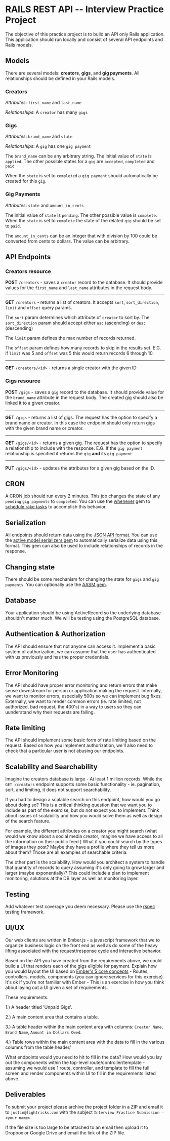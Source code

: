 # RAILS REST API -- Interview Practice Project
The objective of this practice project is to build an API only Rails application. This application should run locally and consist of several API endpoints and Rails models.

## Models

There are several models: **creators**, **gigs**, and **gig payments**. All relationships should be defined in your Rails models.

### Creators

_Attributes_: `first_name` and `last_name`

_Relationships_: A `creator` has many `gigs`

### Gigs

_Attributes_: `brand_name` and `state`

_Relationships_: A `gig` has one `gig payment`

The `brand_name` can be any arbitrary string. The initial value of `state` is `applied`. The other possible states for a `gig` are `accepted`, `completed` and `paid`

When the `state` is set to `completed` a `gig payment` should automatically be created for this `gig`.

### Gig Payments

_Attributes_: `state` and `amount_in_cents`

The initial value of `state` is `pending`. The other possible value is `complete`. When the `state` is set to `complete` the state of the related `gig` should be set to `paid`.

The `amount_in_cents` can be an integer that with division by 100 could be converted from cents to dollars. The value can be arbitrary.

## API Endpoints

### Creators resource

**POST** `/creators` - saves a `creator` record to the database. It should provide values for the `first_name` and `last_name` attributes in the request body.

---

**GET** `/creators` - returns a list of creators. It accepts `sort`, `sort_direction`, `limit` and `offset` query params.

The `sort` param determines which attribute of `creator` to sort by. The `sort_direction` param should accept either `asc` (ascending) or `desc` (descending)

The `limit` param defines the max number of records returned.

The `offset` param defines how many records to skip in the results set. E.G. if `limit` was 5 and `offset` was 5 this would return records 6 through 10.

---

**GET** `/creators/<id>` - returns a single creator with the given ID

### Gigs resource

**POST** `/gigs` - saves a `gig` record to the database. It should provide value for the `brand_name` attribute in the request body. The created gig should also be linked it to a given creator.

---

**GET** `/gigs` - returns a list of gigs. The request has the option to specify a brand name or creator. In this case the endpoint should only return gigs with the given brand name or creator.

---

**GET** `/gigs/<id>` - returns a given gig. The request has the option to specify a relationship to include with the response. E.G. If the `gig payment` relationship is specified it returns the `gig` **and** its `gig payment`

---

**PUT** `/gigs/<id>` - updates the attributes for a given gig based on the ID.

## CRON

A CRON job should run every 2 minutes. This job changes the state of any `pending` `gig payments` to `completed`. You can use the [whenever](https://github.com/javan/whenever) gem to [schedule rake tasks](https://dev.to/risafj/cron-jobs-in-rails-a-simple-guide-to-actually-using-the-whenever-gem-now-with-tasks-2omi) to accomplish this behavior.

## Serialization

All endpoints should return data using the [JSON API format](https://jsonapi.org/). You can use the [active model serializers gem](https://github.com/rails-api/active_model_serializers) to automatically serialize data using this format. This gem can also be used to include relationships of records in the response.

## Changing state

There should be some mechanism for changing the state for `gigs` and `gig payments`. You can optionally use the [AASM gem](https://github.com/aasm/aasm).

## Database

Your application should be using ActiveRecord so the underlying database shouldn't matter much. We will be testing using the PostgreSQL database.

## Authentication & Authorization

The API should ensure that not anyone can access it. Implement a basic system of authorization, we can assume that the user has authenticated with us previously and has the proper credentials.

## Error Monitoring

The API should have proper error monitoring and return errors that make sense downstream for person or application making the request. Internally, we want to monitor errors, especially 500s so we can implement bug fixes. Externally, we want to render common errors (ie. rate limited, not authorized, bad request, the 400's) in a way to users so they can uunderstand why their requests are failing.

## Rate limiting

The API should implement some basic form of rate limiting based on the request. Based on how you implement authorization, we'll also need to check that a particular user is not abusing our endpoints.

## Scalability and Searchability

Imagine the creators database is large - At least 1 million records. While the `GET /creators` endpoint supports some basic functionality - ie. pagination, sort, and limiting, it does not support searchability.

If you had to design a scalable search on this endpoint, how would you go about doing so? This is a critical thinking question that we want you to include as part of the exercise, but do not expect you to implement. Think about issues of scalability and how you would solve them as well as design of the search feature.

For example, the different attributes on a creator you might search (what would we know about a social media creator, imagine we have access to all the information on their public feed.) What if you could search by the types of images they post? Maybe they have a profile where they tell us more about them? Those are all examples of searchable criteria.

The other part is the scalability. How would you architect a system to handle that quantity of records to query assuming it's only going to grow larger and larger (maybe exponentially)? This could include a plan to implement monitoring, solutions at the DB layer as well as monitoring layer.

## Testing

Add whatever test coverage you deem necessary. Please use the [rspec](https://github.com/rspec/rspec-rails) testing framework.

## UI/UX

Our web clients are written in Ember.js - a javascript framework that we to organize business logic on the front end as well as do some of the heavy lifting associated with the request/response cycle and interactive behavior.

Based on the API you have created from the requirements above, we could build a UI that renders each of the gigs eligible for payment.  Explain how you would layout the UI based on [Ember's 5 core concepts](https://emberigniter.com/5-essential-ember-concepts/) - Routes, controllers, models, components (you can ignore services for this exercise).  It's ok if you're not familiar with Ember - This is an exercise in how you think about laying out a UI given a set of requirements.

These requirements:

1.) A header titled 'Unpaid Gigs'.

2.) A main content area that contains a table.

3.) A table header within the main content area with columns: `Creator Name`, `Brand Name`, `Amount in Dollars Owed`.

4.) Table rows within the main content area with the data to fill in the various columns from the table header/


What endpoints would you need to hit to fill in the data?  How would you lay out the components within the top-level route/controller/template - assuming we would use 1 route, controller, and template to fill the full screen and render components within UI to fill in the requirements listed above.

## Deliverables

To submit your project please archive the project folder in a ZIP and email it to `justin@lightricks.com` with the subject `Interview Practice Submission - <your name>`.

If the file size is too large to be attached to an email then upload it to Dropbox or Google Drive and email the link of the ZIP file.
